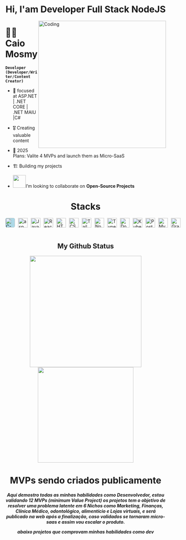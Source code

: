<h1 align="center">Hi, I'am Developer Full Stack NodeJS</h1>

<img align="right" alt="Coding" width="400" src="https://github.com/Ayushparikh-code/Ayushparikh-code/blob/main/me.gif">

# 🏄‍♂️ Caio Mosmy

**`Developer (Developer/Writer/Content Creator)`**

- 🌱  focused at ASP.NET | .NET CORE | .NET MAIU |C#
- 🎖️  Creating valuable content
- 🥅  2025 Plans: Valite 4 MVPs and launch them as Micro-SaaS
- 🏗️  Building my projects

- <img src="https://github.com/rajput2107/rajput2107/blob/master/Assets/Handshake.gif" width="40px">I’m looking to collaborate on **Open-Source Projects**<br>

<h1 align="center">Stacks</h1>


<div style="display: flex; flex-direction: row; align-items: center; gap: 10px;">
  <img alt="C-sharp" width="30px" style="background-color: lightblue; border-radius: 5px;" src="https://img.icons8.com/color/48/c-sharp-logo-2.png" alt="c-sharp-logo-2"/>
  <img alt="asp.net" width="30px" src="https://img.icons8.com/metro/26/asp.png" alt="asp"/>
  <img alt="JavaScript" width="30px" src="https://cdn.jsdelivr.net/gh/devicons/devicon/icons/javascript/javascript-plain.svg" />
  <img alt="React" width="30px" src="https://img.icons8.com/windows/32/react-native.png" alt="react-native"/>
  <img alt="HTML" width="30px" src="https://cdn.jsdelivr.net/gh/devicons/devicon/icons/html5/html5-plain.svg" />
  <img alt="CSS" width="30px" src="https://cdn.jsdelivr.net/gh/devicons/devicon/icons/css3/css3-plain.svg" />
  <img alt="Tailwindcss" width="30px" src="https://cdn.jsdelivr.net/gh/devicons/devicon/icons/tailwindcss/tailwindcss-original.svg" />
  <img alt="NodeJS" width="30px" src="https://cdn.jsdelivr.net/gh/devicons/devicon/icons/nodejs/nodejs-original.svg" />
  <img alt="TypeScript" width="30px" src="https://cdn.jsdelivr.net/gh/devicons/devicon/icons/typescript/typescript-plain.svg" />
  <img alt="Docker" width="30px" src="https://cdn.jsdelivr.net/gh/devicons/devicon/icons/docker/docker-original.svg" />
  <img alt="Kubernetes" width="30px" src="https://cdn.jsdelivr.net/gh/devicons/devicon/icons/kubernetes/kubernetes-original.svg" />
  <img alt="PostgreSQL" width="30px" src="https://cdn.jsdelivr.net/gh/devicons/devicon/icons/postgresql/postgresql-original.svg" />
  <img alt="MySQL" width="30px" src="https://cdn.jsdelivr.net/gh/devicons/devicon/icons/mysql/mysql-original.svg" />
  <img alt="Graphql" width="30" src="https://cdn.jsdelivr.net/gh/devicons/devicon/icons/graphql/graphql-plain.svg"/>
</div>

</div>


<br />

<h2 align="center">My Github Status</h2>

<div align="center">

<img src="https://github-readme-stats.vercel.app/api?username=Themosmy&theme=vue-dark&show_icons=true&hide_border=true&count_private=true" width="350px" />
<img src="https://github-readme-stats.vercel.app/api/top-langs/?username=Themosmy&theme=vue-dark&show_icons=true&hide_border=true&layout=compact" width="300px" />

<h1 align="center"> MVPs sendo criados publicamente</h1>
<h5 align="center">Aqui demostro todas as minhas habilidades como Desenvolvedor, estou validando 12 MVPs (minimum Value Project) os projetos tem o objetivo de resolver uma problema latente em 6 Nichos como Marketing, Finanças, Clínica Médico, odontológico, alimentício e Lojas virtuais, e será publicado na web após a finalização, caso validados se tornaram micro-saas e assim vou escalar o produto.

abaixo projetos que comprovam minhas habilidades como dev</h5>



</div>
